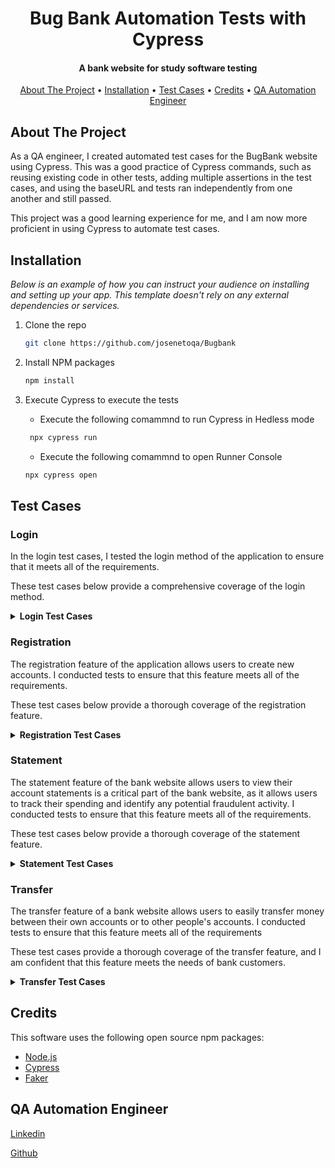 
<h1 align="center"> 
  Bug Bank Automation Tests with Cypress
</h1>

<h4 align="center">A bank website for study software testing</h4>

<p align="center">
  <a href="#About The Project">About The Project</a> •
  <a href="#Installation">Installation</a> •
  <a href="#Test Cases">Test Cases</a> •
  <a href="#Credits">Credits</a> •
  <a href="#QA Automation Engineer">QA Automation Engineer</a>
</p>

## About The Project


As a QA engineer, I created automated test cases for the BugBank website using Cypress. This was a good practice of Cypress commands, such as reusing existing code in other tests, adding multiple assertions in the test cases, and using the baseURL and tests ran independently from one another and still passed.

This project was a good learning experience for me, and I am now more proficient in using Cypress to automate test cases.


## Installation

_Below is an example of how you can instruct your audience on installing and setting up your app. This template doesn't rely on any external dependencies or services._

1. Clone the repo
   ```sh
   git clone https://github.com/josenetoqa/Bugbank
   ```
2. Install NPM packages
   ```sh
   npm install
   ```
3. Execute Cypress to execute the tests


    * Execute the following comammnd to run Cypress in Hedless mode
   ```js
    npx cypress run 
   ```
    * Execute the following comammnd to open Runner Console
    ```js
    npx cypress open
    ```


## Test Cases

### Login

In the login test cases, I tested the login method of the application to ensure that it meets all of the requirements.

These test cases below provide a comprehensive coverage of the login method.

<details><summary><b>Login Test Cases</b></summary>

1. BDD :

    ```gherkin

    Feature: Login
  
      Scenario: Verify that valid and registered users will be redirected to the home page
        Given I am on the login page
        When I enter a valid email address in the email field
        And I enter a valid password in the password field
        And I click on the "Login" button
        Then I should be redirected to the home page

      Scenario: Verify that invalid or un-registered users will not be authorized to login
        Given I am on the login page
        When I enter an invalid email address in the email field
        And I enter an invalid password in the password field
        And I click on the "Login" button
        Then I should not be authorized to login

      Scenario: Verify that the email and password fields are required
        Given I am on the login page
        When I leave the email field empty
        And I leave the password field empty
        And I click on the "Login" button
        Then I should see the error message "Username and password must be filled in"

      Scenario: Verify that the email address field validates correctly
        Given I am on the login page
        When I enter an invalid email address in the email field
        And I click on the "Login" button
        Then I should see the error message "Invalid email address"

    ```

2. Add the `size-limit` section and the `size` script to your `package.json`:

    ```diff
    + "size-limit": [
    +   {
    +     "path": "dist/app-*.js"
    +   }
    + ],
      "scripts": {
        "build": "webpack ./webpack.config.js",
    +   "size": "npm run build && size-limit",
        "test": "jest && eslint ."
      }
    ```

</details>

### Registration

The registration feature of the application allows users to create new accounts. I conducted tests to ensure that this feature meets all of the requirements. 

These test cases below provide a thorough coverage of the registration feature.

<details><summary><b>Registration Test Cases</b></summary>

1. BDD:

    ```gherkin
    Feature: Registration

        Scenario: Verify that a successfully registered account must display the account number that was created
          Given I am on the registration page
          When I enter all of the required information and click on the "Register" button
          Then I should see the account number is displayed on the confirmation page  

        Scenario: Verify that the "Create account with balance" option creates an account with a balance of R$ 1,000.00
          Given I am on the registration page
          When I check the "Create account with balance" option
          And I click on the "Register" button
          Then I should see the account balance is R$ 1,000.00

        Scenario: Verify that the "Create account with no balance" option creates an account with a balance of R$ 0.00
          Given I am on the registration page
          When I uncheck the "Create account with no balance" option
          And I click on the "Register" button
          Then I should see the account balance is R$ 0.00

        Scenario: Verify that the name field is required
          Given I am on the registration page
          When I leave the name field empty
          And I click on the "Register" button
          Then I should see the error message "Name cannot be empty"

        Scenario: Verify that the email field is required
          Given I am on the registration page
          When I leave the email field empty
          And I click on the "Register" button
          Then I should see the error message "Email cannot be empty"

        Scenario: Verify that the password field is required
          Given I am on the registration page
          When I leave the password field empty
          And I click on the "Register" button
          Then I should see the error message "Password cannot be empty"

        Scenario: Verify that the confirmation password field is required
          Given I am on the registration page
          When I leave the confirmation password field empty
          And I click on the "Register" button
          Then I should see the error message "Confirm password cannot be empty"

        Scenario: Verify that the password and confirmation password must be the same
          Given I am on the registration page
          When I enter a password in the password field
          And I enter a different password in the confirmation password field
          And I click on the "Register" button
          Then I should see an error message indicating that the passwords do not match

        Scenario: Verify that the email address field validates correctly
          Given I am on the registration page
          When I enter an invalid email address in the email field
          And I click on the "Register" button
          Then I should see an error message indicating that the email address is invalid
    ```

2. Add the `size-limit` section and the `size` script to your `package.json`:

    ```gherkin
    + "size-limit": [
    +   {
    +     "path": "dist/app-*.js"
    +   }
    + ],
      "scripts": {
        "build": "webpack ./webpack.config.js",
    +   "size": "npm run build && size-limit",
        "test": "jest && eslint ."
      }
    ```

</details>


### Statement

The statement feature of the bank website allows users to view their account statements is a critical part of the bank website, as it allows users to track their spending and identify any potential fraudulent activity. I conducted tests to ensure that this feature meets all of the requirements. 

These test cases below provide a thorough coverage of the statement feature.

<details><summary><b>Statement Test Cases</b></summary>

1. BDD

    ```gherkin
    Feature: Statement

      Scenario: Verify that the statement page displays the current available balance
        Given I am logged in as a valid user
        When I click on the "Statement" link
        Then I should see the current available balance

      Scenario: Verify that each transaction displays the date it was made, the type of transaction, and the amount
        Given I am logged in as a valid user
        When I click on the "Statement" link
        Then I should see the date, type, and amount for each transaction

      Scenario: Verify that the value of transactions that are out of the account is displayed in red and starts with the minus/negative sign (-)
        Given I am logged in as a valid user
        When I click on the "Statement" link
        And I select a transaction that is out of the account
        Then the value of the transaction should be displayed in red and start with the minus/negative sign (-)

      Scenario: Verify that the value of transactions that are in the account is displayed in green
        Given I am logged in as a valid user
        When I click on the "Statement" link
        And I select a transaction that is in the account
        Then the value of the transaction should be displayed in green

      Scenario: Verify that transactions without a comment are displayed with the comment "-"
        Given I am logged in as a valid user
        When I click on the "Statement" link
        And I select a transaction that does not have a comment
        Then the comment for the transaction should be "-"
    ```

2. Add the `size-limit` section and the `size` script to your `package.json`:

    ```diff
    + "size-limit": [
    +   {
    +     "path": "dist/react.production-*.js"
    +   }
    + ],
      "scripts": {
        "build": "webpack ./scripts/rollup/build.js",
    +   "size": "npm run build && size-limit",
        "test": "jest && eslint ."
      }
    ```
</details>


### Transfer

The transfer feature of a bank website allows users to easily transfer money between their own accounts or to other people's accounts. I conducted tests to ensure that this feature meets all of the requirements

These test cases provide a thorough coverage of the transfer feature, and I am confident that this feature meets the needs of bank customers.

<details><summary><b>Transfer Test Cases</b></summary>

1. BDD:

    ```gherkin
    Feature: Transfer

        Scenario: Verify that only valid accounts are allowed to transfer
          Given I am logged in as a valid user
          When I try to transfer money to an invalid account
          Then I should see the error message "Invalid or non-existent account"

        Scenario: Verify that transfer is only allowed when the balance is equal to or greater than the amount to be transferred
          Given I am logged in as a valid user
          When I try to transfer more money than I have in my account
          Then I should see the error message "Insufficient balance"

        Scenario: Verify that an attempt to transfer to an invalid account will display an error message "Invalid or non-existent account"
          Given I am logged in as a valid user
          When I try to transfer money to an invalid account number
          Then I should see the error message "Invalid or non-existent account"

        Scenario: Verify that the account number and digit accept only numbers
          Given I am logged in as a valid user
          When I try to transfer money to an account number that contains letters
          Then I should see the error message "Account number must be numeric"

        Scenario: Verify that the description field is a required field
          Given I am logged in as a valid user
          When I try to transfer money without entering a description
          Then I should see the error message "Description is required"

        Scenario: Verify that the transfer value cannot be equal to or less than zero
          Given I am logged in as a valid user
          When I try to transfer money with a value that is equal to or less than zero
          Then I should see the error message "Transfer value must be greater than zero"

        Scenario: Verify that upon successful transfer, the amount from the account should be debited and the message "Transfer successfully completed" should be displayed
          Given I am logged in as a valid user
          When I transfer money to a valid account with a valid amount
          Then the amount should be debited from my account
          And I should see the message "Transfer successfully completed"

        Scenario: Verify that upon successful transfer, you should be redirected to the statement
          Given I am logged in as a valid user
          When I transfer money to a valid account with a valid amount
          Then I should be redirected to the statement
    ```

2. Add the `size-limit` section and the `size` script to your `package.json`:

    ```diff
    + "size-limit": [
    +   {
    +     "path": "index.js"
    +   }
    + ],
      "scripts": {
    +   "size": "size-limit",
        "test": "jest && eslint ."
      }
    ```
</details>

## Credits

This software uses the following open source npm packages:

- [Node.js](https://nodejs.org/)
- [Cypress](https://www.cypress.io/)
- [Faker](https://www.npmjs.com/package/@faker-js/faker)

## QA Automation Engineer

[Linkedin](https://www.linkedin.com/in/jdaneto/)

[Github](https://github.com/josenetoqa)


